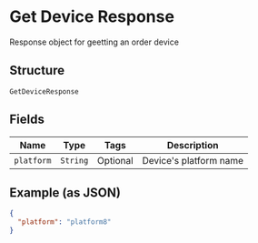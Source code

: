 
# Get Device Response

Response object for geetting an order device

## Structure

`GetDeviceResponse`

## Fields

| Name | Type | Tags | Description |
|  --- | --- | --- | --- |
| `platform` | `String` | Optional | Device's platform name |

## Example (as JSON)

```json
{
  "platform": "platform8"
}
```

